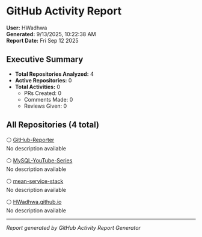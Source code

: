# GitHub Activity Report

**User:** HWadhwa  
**Generated:** 9/13/2025, 10:22:38 AM  
**Report Date:** Fri Sep 12 2025

## Executive Summary

- **Total Repositories Analyzed:** 4
- **Active Repositories:** 0
- **Total Activities:** 0
  - PRs Created: 0
  - Comments Made: 0
  - Reviews Given: 0

## All Repositories (4 total)

⚪ [GitHub-Reporter](https://github.com/HWadhwa/GitHub-Reporter)  
No description available

⚪ [MySQL-YouTube-Series](https://github.com/HWadhwa/MySQL-YouTube-Series)  
No description available

⚪ [mean-service-stack](https://github.com/HWadhwa/mean-service-stack)  
No description available

⚪ [HWadhwa.github.io](https://github.com/HWadhwa/HWadhwa.github.io)  
No description available

---
*Report generated by GitHub Activity Report Generator*
